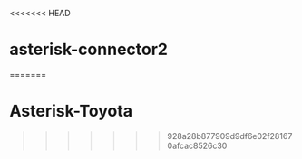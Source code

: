 <<<<<<< HEAD
# asterisk-connector2
=======
# Asterisk-Toyota

>>>>>>> 928a28b877909d9df6e02f281670afcac8526c30
